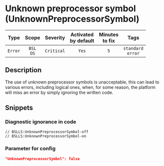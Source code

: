 # Unknown preprocessor symbol (UnknownPreprocessorSymbol)

|  Type   |        Scope        |  Severity  | Activated<br>by default | Minutes<br>to fix |            Tags             |
|:-------:|:-------------------:|:----------:|:-----------------------------:|:-----------------------:|:---------------------------:|
| `Error` | `BSL`<br>`OS` | `Critical` |             `Yes`             |           `5`           | `standard`<br>`error` |

<!-- Блоки выше заполняются автоматически, не трогать -->
## Description

The use of unknown preprocessor symbols is unacceptable, this can lead to various errors, including logical ones, when, for some reason, the platform will miss an error by simply ignoring the written code.

## Snippets

<!-- Блоки ниже заполняются автоматически, не трогать -->
### Diagnostic ignorance in code

```bsl
// BSLLS:UnknownPreprocessorSymbol-off
// BSLLS:UnknownPreprocessorSymbol-on
```

### Parameter for config

```json
"UnknownPreprocessorSymbol": false
```
